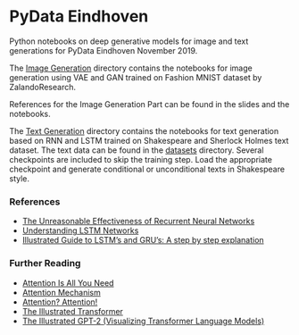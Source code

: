 # PyData Eindhoven

Python notebooks on deep generative models for image and text generations for PyData Eindhoven November 2019.

The [Image Generation](https://github.com/dimtr/PyDataEHV_workshop/tree/master/Image%20Generation) directory contains the notebooks for image generation using VAE and GAN trained on Fashion MNIST dataset by ZalandoResearch.

References for the Image Generation Part can be found in the slides and the notebooks.

The [Text Generation](https://github.com/dimtr/PyDataEHV_workshop/tree/master/TextGeneration) directory contains the notebooks for text generation based on RNN and LSTM trained on Shakespeare and Sherlock Holmes text dataset.
The text data can be found in the [datasets](https://github.com/dimtr/PyDataEHV_workshop/tree/master/TextGeneration/datasets) directory. Several checkpoints are included to skip the training step. Load the appropriate checkpoint and generate conditional or unconditional texts in Shakespeare style.


### References
* [The Unreasonable Effectiveness of Recurrent Neural Networks](http://karpathy.github.io/2015/05/21/rnn-effectiveness/)
* [Understanding LSTM Networks](https://colah.github.io/posts/2015-08-Understanding-LSTMs/)
* [Illustrated Guide to LSTM’s and GRU’s: A step by step explanation](https://towardsdatascience.com/illustrated-guide-to-lstms-and-gru-s-a-step-by-step-explanation-44e9eb85bf21)


### Further Reading
* [Attention Is All You Need](https://papers.nips.cc/paper/7181-attention-is-all-you-need.pdf)
* [Attention Mechanism](https://blog.floydhub.com/attention-mechanism/)
* [Attention? Attention!](https://lilianweng.github.io/lil-log/2018/06/24/attention-attention.html)
* [The Illustrated Transformer](http://jalammar.github.io/illustrated-transformer/)
* [The Illustrated GPT-2 (Visualizing Transformer Language Models)](http://jalammar.github.io/illustrated-gpt2/)
